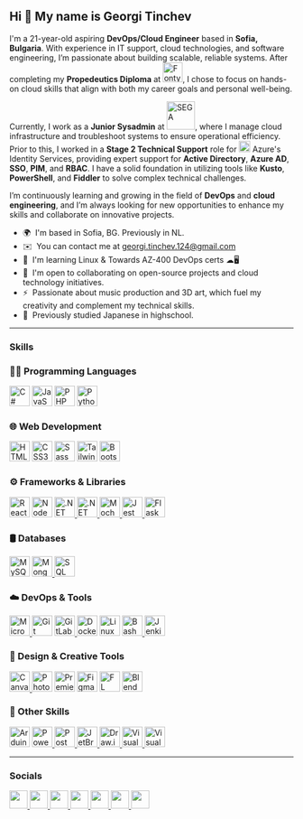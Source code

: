 ## Hi 👋 My name is Georgi Tinchev

I'm a 21-year-old aspiring **DevOps/Cloud Engineer** based in **Sofia, Bulgaria**. With experience in IT support, cloud technologies, and software engineering, I’m passionate about building scalable, reliable systems. After completing my **Propedeutics Diploma** at <img src="https://cdn.freebiesupply.com/logos/large/2x/fontys-39-logo-svg-vector.svg" width="35" alt="Fontys">, I chose to focus on hands-on cloud skills that align with both my career goals and personal well-being.

Currently, I work as a **Junior Sysadmin** at <img src="https://seeklogo.com/images/S/Sega-logo-595C838569-seeklogo.com.png" width="50" alt="SEGA">, where I manage cloud infrastructure and troubleshoot systems to ensure operational efficiency. Prior to this, I worked in a **Stage 2 Technical Support** role for <img src="https://upload.wikimedia.org/wikipedia/commons/thumb/2/25/Microsoft_icon.svg/2048px-Microsoft_icon.svg.png" width="20" alt="Microsoft"> Azure's Identity Services, providing expert support for **Active Directory**, **Azure AD**, **SSO**, **PIM**, and **RBAC**. I have a solid foundation in utilizing tools like **Kusto**, **PowerShell**, and **Fiddler** to solve complex technical challenges.

I’m continuously learning and growing in the field of **DevOps** and **cloud engineering**, and I’m always looking for new opportunities to enhance my skills and collaborate on innovative projects.

- 🌍  I'm based in Sofia, BG. Previously in NL.
- ✉️  You can contact me at [georgi.tinchev.124@gmail.com](mailto:georgi.tinchev.124@gmail.com)  
- 🧠  I'm learning Linux & Towards AZ-400 DevOps certs ☁🖥️  
- 🤝  I'm open to collaborating on open-source projects and cloud technology initiatives.  
- ⚡  Passionate about music production and 3D art, which fuel my creativity and complement my technical skills.
- 💭  Previously studied Japanese in highschool.

---

### Skills

<h3 align="left">👨‍💻 Programming Languages</h3>
<p align="left">
  <a href="https://docs.microsoft.com/en-us/dotnet/csharp/" target="_blank" rel="noreferrer"><img src="https://raw.githubusercontent.com/danielcranney/readme-generator/main/public/icons/skills/csharp-colored.svg" width="36" height="36" alt="C#" /></a>
  <a href="https://developer.mozilla.org/en-US/docs/Web/JavaScript" target="_blank" rel="noreferrer"><img src="https://raw.githubusercontent.com/danielcranney/readme-generator/main/public/icons/skills/javascript-colored.svg" width="36" height="36" alt="JavaScript" /></a>
  <a href="https://www.php.net/" target="_blank" rel="noreferrer"><img src="https://raw.githubusercontent.com/danielcranney/readme-generator/main/public/icons/skills/php-colored.svg" width="36" height="36" alt="PHP" /></a>
  <a href="https://www.python.org/" target="_blank" rel="noreferrer"><img src="https://raw.githubusercontent.com/danielcranney/readme-generator/main/public/icons/skills/python-colored.svg" width="36" height="36" alt="Python" /></a>
</p>

<h3 align="left">🌐 Web Development</h3>
<p align="left">
  <a href="https://developer.mozilla.org/en-US/docs/Glossary/HTML5" target="_blank" rel="noreferrer"><img src="https://raw.githubusercontent.com/danielcranney/readme-generator/main/public/icons/skills/html5-colored.svg" width="36" height="36" alt="HTML5" /></a>
  <a href="https://www.w3.org/TR/CSS/#css" target="_blank" rel="noreferrer"><img src="https://raw.githubusercontent.com/danielcranney/readme-generator/main/public/icons/skills/css3-colored.svg" width="36" height="36" alt="CSS3" /></a>
  <a href="https://sass-lang.com/" target="_blank" rel="noreferrer"><img src="https://raw.githubusercontent.com/danielcranney/readme-generator/main/public/icons/skills/sass-colored.svg" width="36" height="36" alt="Sass" /></a>
  <a href="https://tailwindcss.com/" target="_blank" rel="noreferrer"><img src="https://raw.githubusercontent.com/danielcranney/readme-generator/main/public/icons/skills/tailwindcss-colored.svg" width="36" height="36" alt="TailwindCSS" /></a>
  <a href="https://getbootstrap.com/" target="_blank" rel="noreferrer"><img src="https://raw.githubusercontent.com/danielcranney/readme-generator/main/public/icons/skills/bootstrap-colored.svg" width="36" height="36" alt="Bootstrap" /></a>
</p>

<h3 align="left">⚙️ Frameworks & Libraries</h3>
<p align="left">
  <a href="https://reactjs.org/" target="_blank" rel="noreferrer"><img src="https://raw.githubusercontent.com/danielcranney/readme-generator/main/public/icons/skills/react-colored.svg" width="36" height="36" alt="React" /></a>
  <a href="https://nodejs.org/en/" target="_blank" rel="noreferrer"><img src="https://raw.githubusercontent.com/danielcranney/readme-generator/main/public/icons/skills/nodejs-colored.svg" width="36" height="36" alt="NodeJS" /></a>
    <a href="https://dotnet.microsoft.com/en-us/download/dotnet-core" target="_blank" rel="noreferrer">
  <img src="https://upload.wikimedia.org/wikipedia/commons/thumb/e/ee/.NET_Core_Logo.svg/1200px-.NET_Core_Logo.svg.png" width="36" height="36" alt=".NET Core" />
</a>
  <a href="https://dotnet.microsoft.com/en-us/download/dotnet-framework" target="_blank" rel="noreferrer">
  <img src="https://iconape.com/wp-content/files/pd/353150/svg/353150.svg" width="36" height="36" alt=".NET Framework" />
</a>
  <a href="https://mochajs.org/" target="_blank" rel="noreferrer">
  <img src="https://mochajs.org/images/mocha-logo.svg" width="36" height="36" alt="Mocha" />
</a>
  <a href="https://jestjs.io/" target="_blank" rel="noreferrer">
  <img src="https://www.svgrepo.com/show/353930/jest.svg" width="36" height="36" alt="Jest" />
</a>
<a href="https://flask.palletsprojects.com/" target="_blank" rel="noreferrer">
  <img src="https://encrypted-tbn0.gstatic.com/images?q=tbn:ANd9GcRubRv-E-PFnEuyYITdMYPqMXrBLOIKUTW8ug&s" width="36" height="36" alt="Flask" />
</a>
</p>

<h3 align="left">🛢️ Databases</h3>
<p align="left">
  <a href="https://www.mysql.com/" target="_blank" rel="noreferrer"><img src="https://raw.githubusercontent.com/danielcranney/readme-generator/main/public/icons/skills/mysql-colored.svg" width="36" height="36" alt="MySQL" /></a>
  <a href="https://www.mongodb.com/" target="_blank" rel="noreferrer">
  <img src="https://raw.githubusercontent.com/danielcranney/readme-generator/main/public/icons/skills/mongodb-colored.svg" width="36" height="36" alt="MongoDB" />
</a>
  <a href="https://www.microsoft.com/en-us/sql-server" target="_blank" rel="noreferrer">
  <img src="https://img.icons8.com/?size=512&id=laYYF3dV0Iew&format=png" width="36" height="36" alt="SQL Server" />
</a>
</p>

<h3 align="left">☁️ DevOps & Tools</h3>
<p align="left">
    <a href="https://azure.microsoft.com/en-us/" target="_blank" rel="noreferrer">
    <img src="https://upload.wikimedia.org/wikipedia/commons/thumb/f/fa/Microsoft_Azure.svg/2048px-Microsoft_Azure.svg.png" width="36" height="36" alt="Microsoft Azure" />
  </a>
  <a href="https://git-scm.com/" target="_blank" rel="noreferrer"><img src="https://raw.githubusercontent.com/danielcranney/readme-generator/main/public/icons/skills/git-colored.svg" width="36" height="36" alt="Git" /></a>
<a href="https://about.gitlab.com/" target="_blank" rel="noreferrer">
  <img src="https://cdn4.iconfinder.com/data/icons/logos-and-brands/512/144_Gitlab_logo_logos-512.png" width="36" height="36" alt="GitLab" />
</a>
  <a href="https://www.docker.com/" target="_blank" rel="noreferrer"><img src="https://raw.githubusercontent.com/danielcranney/readme-generator/main/public/icons/skills/docker-colored.svg" width="36" height="36" alt="Docker" /></a>
  <a href="https://www.linux.org" target="_blank" rel="noreferrer"><img src="https://raw.githubusercontent.com/danielcranney/readme-generator/main/public/icons/skills/linux-colored.svg" width="36" height="36" alt="Linux" /></a>
   <a href="https://www.gnu.org/software/bash/" target="_blank" rel="noreferrer">
    <img src="https://img.icons8.com/color/600/bash.png" width="36" height="36" alt="Bash" />
  </a>
  <a href="https://www.jenkins.io/" target="_blank" rel="noreferrer">
  <img src="https://upload.wikimedia.org/wikipedia/commons/thumb/e/e9/Jenkins_logo.svg/1200px-Jenkins_logo.svg.png" width="36" height="36" alt="Jenkins" />
</a>
</p>

<h3 align="left">🎨 Design & Creative Tools</h3>
<p align="left">
   <a href="https://www.canva.com/" target="_blank" rel="noreferrer">
    <img src="https://play-lh.googleusercontent.com/3aWGqSf3T_p3F6wc8FFvcZcnjWlxpZdNaqFVEvPwQ1gTOPkVoZwq6cYvfK9eCkwCXbRY" width="36" height="36" alt="Canva" />
  </a>
  <a href="https://www.adobe.com/uk/products/photoshop.html" target="_blank" rel="noreferrer"><img src="https://raw.githubusercontent.com/danielcranney/readme-generator/main/public/icons/skills/photoshop-colored.svg" width="36" height="36" alt="Photoshop" /></a>
  <a href="https://www.adobe.com/uk/products/premiere.html" target="_blank" rel="noreferrer"><img src="https://raw.githubusercontent.com/danielcranney/readme-generator/main/public/icons/skills/premierepro-colored.svg" width="36" height="36" alt="Premiere Pro" /></a>
  <a href="https://www.figma.com/" target="_blank" rel="noreferrer"><img src="https://raw.githubusercontent.com/danielcranney/readme-generator/main/public/icons/skills/figma-colored.svg" width="36" height="36" alt="Figma" /></a>
  <a href="https://www.image-line.com/" target="_blank" rel="noreferrer">
  <img src="https://i.redd.it/szswuem4y3381.png" width="36" height="36" alt="FL Studio" /></a>
    <a href="https://www.blender.org/" target="_blank" rel="noreferrer"><img src="https://raw.githubusercontent.com/danielcranney/readme-generator/main/public/icons/skills/blender-colored.svg" width="36" height="36" alt="Blender" /></a>
</p>

<h3 align="left">🔧 Other Skills</h3>
<p align="left">
  <a href="https://store.arduino.cc/" target="_blank" rel="noreferrer"><img src="https://raw.githubusercontent.com/danielcranney/readme-generator/main/public/icons/skills/arduino-colored.svg" width="36" height="36" alt="Arduino" /></a>
  <a href="https://learn.microsoft.com/en-us/powershell/" target="_blank" rel="noreferrer">
  <img src="https://upload.wikimedia.org/wikipedia/commons/2/2f/PowerShell_5.0_icon.png" width="36" height="36" alt="PowerShell" />
</a>
  <a href="https://www.postman.com/" target="_blank" rel="noreferrer">
  <img src="https://cdn.creazilla.com/icons/3254217/postman-icon-lg.png" width="36" height="36" alt="Postman" />
</a>
  <a href="https://www.jetbrains.com/rider/" target="_blank" rel="noreferrer">
  <img src="https://codeopinion.com/wp-content/uploads/2017/08/logo.png" width="36" height="36" alt="JetBrains Rider" />
</a>
  <a href="https://app.diagrams.net/" target="_blank" rel="noreferrer">
  <img src="https://encrypted-tbn0.gstatic.com/images?q=tbn:ANd9GcSB--8GKh9DaKiX6Mw5RvUojmzy3d2wNWkBfw&s" width="36" height="36" alt="Draw.io" />
</a>
  <a href="https://code.visualstudio.com/" target="_blank" rel="noreferrer">
  <img src="https://upload.wikimedia.org/wikipedia/commons/thumb/9/9a/Visual_Studio_Code_1.35_icon.svg/512px-Visual_Studio_Code_1.35_icon.svg.png" width="36" height="36" alt="Visual Studio Code" />
</a>
  <a href="https://visualstudio.microsoft.com/vs/" target="_blank" rel="noreferrer">
  <img src="https://upload.wikimedia.org/wikipedia/commons/thumb/2/2c/Visual_Studio_Icon_2022.svg/2048px-Visual_Studio_Icon_2022.svg.png" width="36" height="36" alt="Visual Studio 2022" />
</a>
</p>

---

### Socials

<p align="left">
  <a href="https://discord.com/users/georgi.tin" target="_blank" rel="noreferrer">
    <picture>
      <source media="(prefers-color-scheme: dark)" srcset="https://raw.githubusercontent.com/danielcranney/readme-generator/main/public/icons/socials/discord-dark.svg" />
      <source media="(prefers-color-scheme: light)" srcset="https://raw.githubusercontent.com/danielcranney/readme-generator/main/public/icons/socials/discord.svg" />
      <img src="https://raw.githubusercontent.com/danielcranney/readme-generator/main/public/icons/socials/discord.svg" width="32" height="32" />
    </picture>
  </a>
  <a href="https://www.github.com/georgitinchev" target="_blank" rel="noreferrer">
    <picture>
      <source media="(prefers-color-scheme: dark)" srcset="https://raw.githubusercontent.com/danielcranney/readme-generator/main/public/icons/socials/github-dark.svg" />
      <source media="(prefers-color-scheme: light)" srcset="https://raw.githubusercontent.com/danielcranney/readme-generator/main/public/icons/socials/github.svg" />
      <img src="https://raw.githubusercontent.com/danielcranney/readme-generator/main/public/icons/socials/github.svg" width="32" height="32" />
    </picture>
  </a>
  <a href="http://www.instagram.com/georgi.tin/" target="_blank" rel="noreferrer">
    <picture>
      <source media="(prefers-color-scheme: dark)" srcset="https://raw.githubusercontent.com/danielcranney/readme-generator/main/public/icons/socials/instagram-dark.svg" />
      <source media="(prefers-color-scheme: light)" srcset="https://raw.githubusercontent.com/danielcranney/readme-generator/main/public/icons/socials/instagram.svg" />
      <img src="https://raw.githubusercontent.com/danielcranney/readme-generator/main/public/icons/socials/instagram.svg" width="32" height="32" />
    </picture>
  </a>
  <a href="https://www.linkedin.com/in/georgi-tinchev-903446215/" target="_blank" rel="noreferrer">
    <picture>
      <source media="(prefers-color-scheme: dark)" srcset="https://raw.githubusercontent.com/danielcranney/readme-generator/main/public/icons/socials/linkedin-dark.svg" />
      <source media="(prefers-color-scheme: light)" srcset="https://raw.githubusercontent.com/danielcranney/readme-generator/main/public/icons/socials/linkedin.svg" />
      <img src="https://raw.githubusercontent.com/danielcranney/readme-generator/main/public/icons/socials/linkedin.svg" width="32" height="32" />
    </picture>
  </a>
  <a href="https://stackoverflow.com/users/10049923/george-tinchev" target="_blank" rel="noreferrer">
    <picture>
      <source media="(prefers-color-scheme: dark)" srcset="https://raw.githubusercontent.com/danielcranney/readme-generator/main/public/icons/socials/stackoverflow-dark.svg" />
      <source media="(prefers-color-scheme: light)" srcset="https://raw.githubusercontent.com/danielcranney/readme-generator/main/public/icons/socials/stackoverflow.svg" />
      <img src="https://raw.githubusercontent.com/danielcranney/readme-generator/main/public/icons/socials/stackoverflow.svg" width="32" height="32" />
    </picture>
  </a>
  <a href="https://www.youtube.com/@cyberbands" target="_blank" rel="noreferrer">
    <picture>
      <source media="(prefers-color-scheme: dark)" srcset="https://raw.githubusercontent.com/danielcranney/readme-generator/main/public/icons/socials/youtube-dark.svg" />
      <source media="(prefers-color-scheme: light)" srcset="https://raw.githubusercontent.com/danielcranney/readme-generator/main/public/icons/socials/youtube.svg" />
      <img src="https://raw.githubusercontent.com/danielcranney/readme-generator/main/public/icons/socials/youtube.svg" width="32" height="32" />
    </picture>
  </a>
  <a href="https://twitter.com/georgi_tin" target="_blank" rel="noreferrer">
    <picture>
      <source media="(prefers-color-scheme: dark)" srcset="https://raw.githubusercontent.com/danielcranney/readme-generator/main/public/icons/socials/twitter-dark.svg" />
      <source media="(prefers-color-scheme: light)" srcset="https://raw.githubusercontent.com/danielcranney/readme-generator/main/public/icons/socials/twitter.svg" />
      <img src="https://raw.githubusercontent.com/danielcranney/readme-generator/main/public/icons/socials/twitter.svg" width="32" height="32" />
    </picture>
  </a>
</p>

